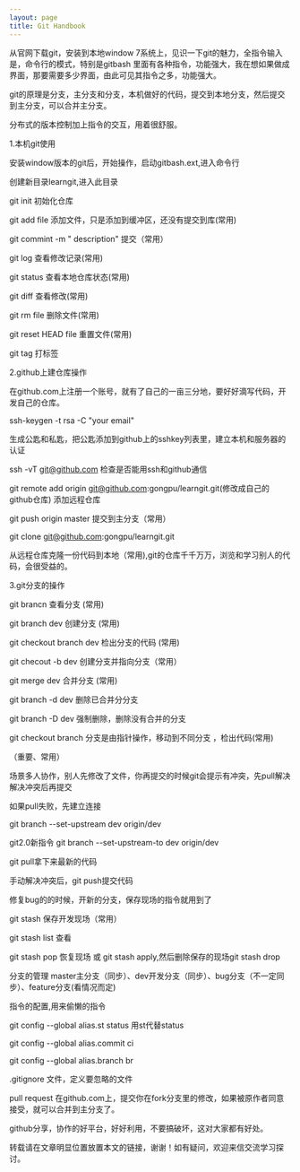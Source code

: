 ```yaml
---
layout: page
title: Git Handbook
---
```


从官网下载git，安装到本地window 7系统上，见识一下git的魅力，全指令输入是，命令行的模式，特别是gitbash
里面有各种指令，功能强大，我在想如果做成界面，那要需要多少界面，由此可见其指令之多，功能强大。


git的原理是分支，主分支和分支，本机做好的代码，提交到本地分支，然后提交到主分支，可以合并主分支。


分布式的版本控制加上指令的交互，用着很舒服。

1.本机git使用

安装window版本的git后，开始操作，启动gitbash.ext,进入命令行

创建新目录learngit,进入此目录

git init 初始化仓库

git add file 添加文件，只是添加到缓冲区，还没有提交到库(常用)

git commint -m " description"  提交（常用）

git log 查看修改记录(常用)

git status 查看本地仓库状态(常用)

git diff 查看修改(常用)

git rm file 删除文件(常用)

git reset HEAD file 重置文件(常用)

git tag 打标签


2.github上建仓库操作

在github.com上注册一个账号，就有了自己的一亩三分地，要好好滴写代码，开发自己的仓库。

ssh-keygen -t rsa -C "your email"

生成公匙和私匙，把公匙添加到github上的sshkey列表里，建立本机和服务器的认证

ssh -vT git@github.com  检查是否能用ssh和github通信

git remote add origin git@github.com:gongpu/learngit.git(修改成自己的github仓库)   添加远程仓库

git push origin master  提交到主分支（常用）

git clone git@github.com:gongpu/learngit.git

从远程仓库克隆一份代码到本地（常用),git的仓库千千万万，浏览和学习别人的代码，会很受益的。


3.git分支的操作

git brancn 查看分支 (常用)

git  branch dev 创建分支 (常用)

git checkout branch dev 检出分支的代码 (常用)

git checout -b dev  创建分支并指向分支（常用）

git merge dev 合并分支 (常用)

git branch -d dev 删除已合并分分支

git branch -D dev 强制删除，删除没有合并的分支

git checkout branch 分支是由指针操作，移动到不同分支 ，检出代码(常用)


（重要、常用）

场景多人协作，别人先修改了文件，你再提交的时候git会提示有冲突，先pull解决解决冲突后再提交

如果pull失败，先建立连接

git branch --set-upstream dev origin/dev

git2.0新指令 git branch --set-upstream-to dev origin/dev

git pull拿下来最新的代码

手动解决冲突后，git push提交代码


修复bug的的时候，开新的分支，保存现场的指令就用到了

git stash 保存开发现场（常用）

git stash list 查看

git stash pop  恢复现场 或 git stash apply,然后删除保存的现场git stash drop


分支的管理 master主分支（同步）、dev开发分支（同步）、bug分支（不一定同步）、feature分支(看情况而定)

指令的配置,用来偷懒的指令

git config --global alias.st status 用st代替status

git config --global alias.commit ci

git config --global alias.branch br

.gitignore 文件，定义要忽略的文件

pull request 在github.com上，提交你在fork分支里的修改，如果被原作者同意接受，就可以合并到主分支了。

github分享，协作的好平台，好好利用，不要搞破坏，这对大家都有好处。

转载请在文章明显位置放置本文的链接，谢谢！如有疑问，欢迎来信交流学习探讨。

